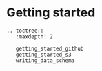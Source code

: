 # Getting started

```eval_rst
.. toctree::
   :maxdepth: 2

   getting_started_github
   getting_started_s3
   writing_data_schema
```
